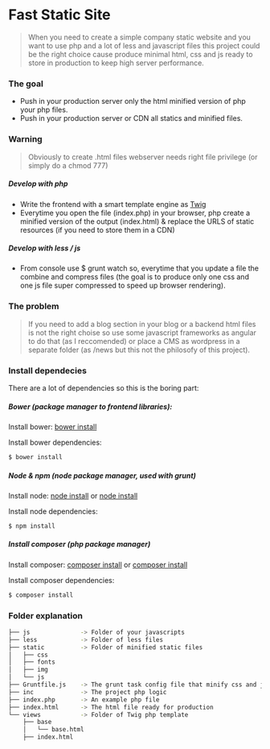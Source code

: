 # Fast Static Site

> When you need to create a simple company static website and you want to use php and a lot of less and javascript files this project could be the right choice cause produce minimal html, css and js ready to store in production to keep high server performance.

### The goal

* Push in your production server only the html minified version of php your php files.
* Push in your production server or CDN all statics and minified files.

### Warning

> Obviously to create .html files webserver needs right file privilege (or simply do a chmod 777)

##### Develop with php

* Write the frontend with a smart template engine as [Twig](http://twig.sensiolabs.org/doc/templates.html#)
* Everytime you open the file (index.php) in your browser, php create a minified version of the output (index.html) & replace the URLS of static resources (if you need to store them in a CDN)

##### Develop with less / js

* From console use $ grunt watch so, everytime that you update a file the combine and compress files (the goal is to produce only one css and one js file super compressed to speed up browser rendering).

### The problem

> If you need to add a blog section in your blog or a backend html files is not the right choise so use some javascript frameworks as angular to do that (as I reccomended) or place a CMS as wordpress in a separate folder (as /news but this not the philosofy of this project).

### Install dependecies

There are a lot of dependencies so this is the boring part:

##### Bower (package manager to frontend libraries):

Install bower: [bower install](http://bower.io/#install-bower)

Install bower dependencies:
```sh
$ bower install
```

##### Node & npm (node package manager, used with grunt)

Install node:
[node install](https://changelog.com/install-node-js-with-homebrew-on-os-x/)
or [node install](https://docs.npmjs.com/getting-started/installing-node)

Install node dependencies:
```sh
$ npm install
```

##### Install composer (php package manager)

Install composer:
[composer install](https://getcomposer.org/doc/00-intro.md)
or [composer install](http://fedojo.com/installing-brew-php-composer-wp-cli-mac-osx/)

Install composer dependencies:
```sh
$ composer install
```

### Folder explanation

```sh
├── js 				-> Folder of your javascripts
├── less 			-> Folder of less files
├── static 			-> Folder of minified static files
│   ├── css
│   ├── fonts
│   ├── img
│   └── js
├── Gruntfile.js 	-> The grunt task config file that minify css and js
├── inc 			-> The project php logic
├── index.php   	-> An example php file
├── index.html  	-> The html file ready for production
└── views 			-> Folder of Twig php template
    ├── base
    │   └── base.html
    ├── index.html
```